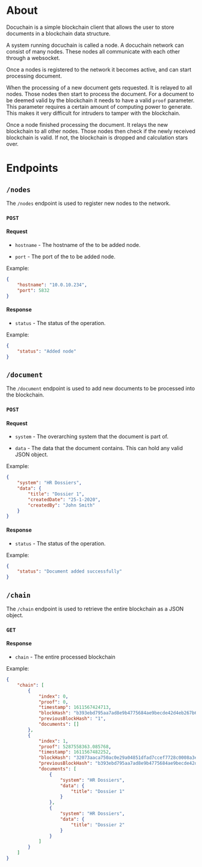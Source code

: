# About

Docuchain is a simple blockchain client that allows the user to store documents in a blockchain data structure.

A system running docuchain is called a node. A docuchain network can consist of many nodes. These nodes all communicate with each other through a websocket.

Once a nodes is registered to the network it becomes active, and can start processing document.

When the processing of a new document gets requested. It is relayed to all nodes. Those nodes then start to process the document. For a document to be deemed valid by the blockchain it needs to have a valid `proof` parameter. This parameter requires a certain amount of computing power to generate. This makes it very difficult for intruders to tamper with the blockchain.

Once a node finished processing the document. It relays the new blockchain to all other nodes. Those nodes then check if the newly received blockchain is valid. If not, the blockchain is dropped and calculation stars over.

# Endpoints

## `/nodes`

The `/nodes` endpoint is used to register new nodes to the network.

### `POST`

#### Request

-   `hostname` - The hostname of the to be added node.

-   `port` - The port of the to be added node.

Example:

```json
{
    "hostname": "10.0.10.234",
    "port": 5832
}
```

#### Response

-   `status` - The status of the operation.

Example:

```json
{
    "status": "Added node"
}
```

## `/document`

The `/document` endpoint is used to add new documents to be processed into the blockchain.

### `POST`

#### Request

-   `system` - The overarching system that the document is part of.

-   `data` - The data that the document contains. This can hold any valid JSON object.

Example:

```json
{
    "system": "HR Dossiers",
    "data": {
        "title": "Dossier 1",
        "createdDate": "25-1-2020",
        "createdBy": "John Smith"
    }
}
```

#### Response

-   `status` - The status of the operation.

Example:

```json
{
    "status": "Document added successfully"
}
```

## `/chain`

The `/chain` endpoint is used to retrieve the entire blockchain as a JSON object.

### `GET`

#### Response

-   `chain` - The entire processed blockchain

Example:

```json
{
    "chain": [
        {
            "index": 0,
            "proof": 0,
            "timestamp": 1611567424713,
            "blockHash": "b393ebd795aa7ad8e9b4775684ae9becde42d4eb267b60d82be92e3ae4fa0b82",
            "previousBlockHash": "1",
            "documents": []
        },
        {
            "index": 1,
            "proof": 5287558363.085768,
            "timestamp": 1611567482252,
            "blockHash": "32073aaca750ac0e29a04851dfad7ccef7728c0008a3e1a84c30e209997fa0bb",
            "previousBlockHash": "b393ebd795aa7ad8e9b4775684ae9becde42d4eb267b60d82be92e3ae4fa0b82",
            "documents": [
                {
                    "system": "HR Dossiers",
                    "data": {
                        "title": "Dossier 1"
                    }
                },
                {
                    "system": "HR Dossiers",
                    "data": {
                        "title": "Dossier 2"
                    }
                }
            ]
        }
    ]
}
```
